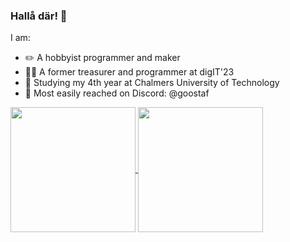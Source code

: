 ### Hallå där! 👋

I am:
- ✏️ A hobbyist programmer and maker
- 👨‍💻 A former treasurer and programmer at digIT'23
- 📖 Studying my 4th year at Chalmers University of Technology
- 💬 Most easily reached on Discord: @goostaf

<a href="https://github.com/anuraghazra/github-readme-stats">
  <img height=200 align="center" src="https://github-readme-stats.vercel.app/api?username=GAsplund&theme=tokyonight" />
</a>
<a href="https://github.com/anuraghazra/github-readme-stats">
  <img height=200 align="center" src="https://github-readme-stats.vercel.app/api/top-langs?username=GAsplund&theme=tokyonight&layout=compact&langs_count=8&card_width=320" />
</a>
